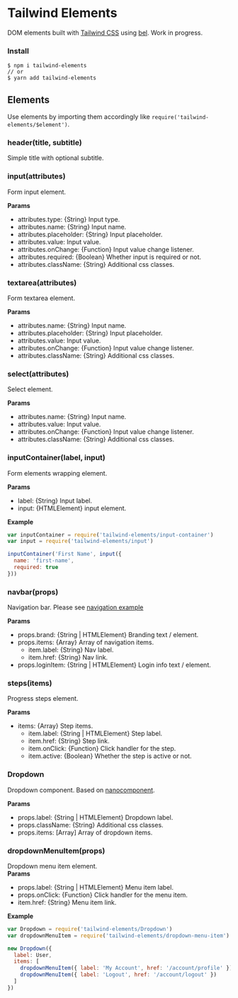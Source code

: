 # Tailwind Elements

DOM elements built with [Tailwind CSS](https://tailwindcss.com) using [bel](/schama/bel). Work in progress.

### Install
```
$ npm i tailwind-elements
// or
$ yarn add tailwind-elements
```

## Elements

Use elements by importing them accordingly like `require('tailwind-elements/$element')`.

### header(title, subtitle)
Simple title with optional subtitle.

### input(attributes)
Form input element.  

**Params**
- attributes.type: {String} Input type.  
- attributes.name: {String} Input name.  
- attributes.placeholder: {String} Input placeholder.  
- attributes.value: Input value.  
- attributes.onChange: {Function} Input value change listener.  
- attributes.required: {Boolean} Whether input is required or not.  
- attributes.className: {String} Additional css classes.  

### textarea(attributes)
Form textarea element.  

**Params**
- attributes.name: {String} Input name.  
- attributes.placeholder: {String} Input placeholder.  
- attributes.value: Input value.  
- attributes.onChange: {Function} Input value change listener.  
- attributes.className: {String} Additional css classes.  

### select(attributes)
Select element.

**Params**  
- attributes.name: {String} Input name.  
- attributes.value: Input value.  
- attributes.onChange: {Function} Input value change listener.  
- attributes.className: {String} Additional css classes.  

### inputContainer(label, input)
Form elements wrapping element.

**Params**  
- label: {String} Input label.  
- input: {HTMLElement} input element.

**Example**  
```js
var inputContainer = require('tailwind-elements/input-container')
var input = require('tailwind-elements/input')

inputContainer('First Name', input({
  name: 'first-name',
  required: true
}))
```

### navbar(props)
Navigation bar. Please see [navigation example](https://tailwindcss.com/docs/examples/navigation)

**Params**  
- props.brand: {String | HTMLElement} Branding text / element.
- props.items: {Array} Array of navigation items.
  - item.label: {String} Nav label.
  - item.href: {String} Nav link.
- props.loginItem: {String | HTMLElement} Login info text / element.


### steps(items)
Progress steps element.

**Params**  
- items: {Array} Step items.
  - item.label: {String | HTMLElement} Step label.
  - item.href: {String} Step link.
  - item.onClick: {Function} Click handler for the step.
  - item.active: {Boolean} Whether the step is active or not.

### Dropdown
Dropdown component. Based on [nanocomponent](https://github.com/choojs/nanocomponent).

**Params**
- props.label: {String | HTMLElement} Dropdown label.
- props.className: {String} Additional css classes.  
- props.items: [Array] Array of dropdown items.

### dropdownMenuItem(props)
Dropdown menu item element.  
**Params**  
- props.label: {String | HTMLElement} Menu item label.
- props.onClick: {Function} Click handler for the menu item.
- item.href: {String} Menu item link.

**Example**
```js
var Dropdown = require('tailwind-elements/Dropdown')
var dropdownMenuItem = require('tailwind-elements/dropdown-menu-item')

new Dropdown({
  label: User,
  items: [
    dropdownMenuItem({ label: 'My Account', href: '/account/profile' }),
    dropdownMenuItem({ label: 'Logout', href: '/account/logout' })
  ]
})
```






